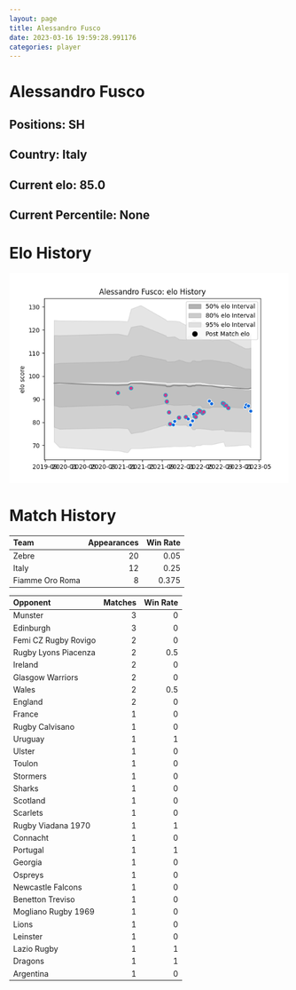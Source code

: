 ```yaml
---  
layout: page  
title: Alessandro Fusco  
date: 2023-03-16 19:59:28.991176  
categories: player  
---
```

# Alessandro Fusco

## Positions: SH

## Country: Italy

## Current elo: 85.0

## Current Percentile: None

# Elo History


![elo history](history_AlessandroFusco.png)
# Match History


| Team            |   Appearances |   Win Rate |
|:----------------|--------------:|-----------:|
| Zebre           |            20 |      0.05  |
| Italy           |            12 |      0.25  |
| Fiamme Oro Roma |             8 |      0.375 |

| Opponent             |   Matches |   Win Rate |
|:---------------------|----------:|-----------:|
| Munster              |         3 |        0   |
| Edinburgh            |         3 |        0   |
| Femi CZ Rugby Rovigo |         2 |        0   |
| Rugby Lyons Piacenza |         2 |        0.5 |
| Ireland              |         2 |        0   |
| Glasgow Warriors     |         2 |        0   |
| Wales                |         2 |        0.5 |
| England              |         2 |        0   |
| France               |         1 |        0   |
| Rugby Calvisano      |         1 |        0   |
| Uruguay              |         1 |        1   |
| Ulster               |         1 |        0   |
| Toulon               |         1 |        0   |
| Stormers             |         1 |        0   |
| Sharks               |         1 |        0   |
| Scotland             |         1 |        0   |
| Scarlets             |         1 |        0   |
| Rugby Viadana 1970   |         1 |        1   |
| Connacht             |         1 |        0   |
| Portugal             |         1 |        1   |
| Georgia              |         1 |        0   |
| Ospreys              |         1 |        0   |
| Newcastle Falcons    |         1 |        0   |
| Benetton Treviso     |         1 |        0   |
| Mogliano Rugby 1969  |         1 |        0   |
| Lions                |         1 |        0   |
| Leinster             |         1 |        0   |
| Lazio Rugby          |         1 |        1   |
| Dragons              |         1 |        1   |
| Argentina            |         1 |        0   |